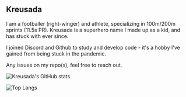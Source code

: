 ## Kreusada

I am a footballer (right-winger) and athlete, specializing in 100m/200m sprints (11.5s PR).
Kreusada is a superhero name I made up as a kid, and has stuck with ever since.

I joined Discord and Github to study and develop code - it's a hobby I've gained from being stuck in the pandemic.

Any issues on my repo(s), feel free to reach out.

![Kreusada's GitHub stats](https://github-readme-stats.vercel.app/api?username=kreus7&show_icons=true&theme=radical)

![Top Langs](https://github-readme-stats.vercel.app/api/top-langs/?username=kreus7)
